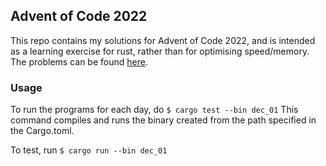 ## Advent of Code 2022

This repo contains my solutions for Advent of Code 2022, and is intended as a learning exercise for rust, rather than for optimising speed/memory.
The problems can be found [here](https://adventofcode.com/2022).

### Usage

To run the programs for each day, do `$ cargo test --bin dec_01`
This command compiles and runs the binary created from the path specified in the Cargo.toml.

To test, run `$ cargo run --bin dec_01`
